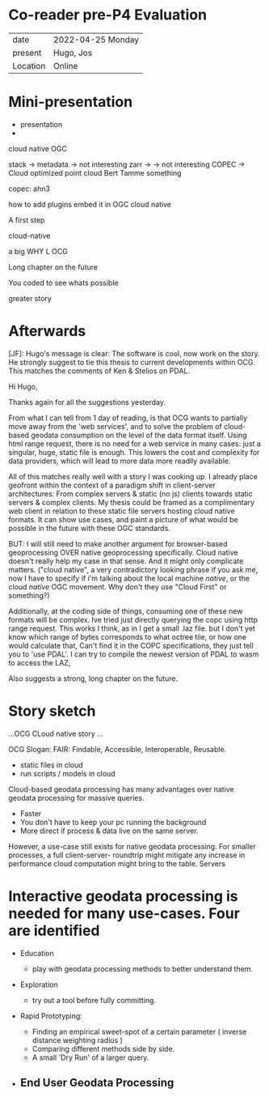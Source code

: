 # Co-reader pre-P4 Evaluation
|          |                         |
| -------- | ----------------------- |
| date     | 2022-04-25 Monday
| present  | Hugo, Jos
| Location | Online

# Mini-presentation
- presentation
- 

cloud native OGC 

stack -> metadata -> not interesting
zarr -> -> not interesting
COPEC -> Cloud optimized point cloud
Bert Tamme something

copec: ahn3


how to add plugins 
embed it in OGC 
cloud native 

A first step 

cloud-native


a big WHY 
L OCG 

Long chapter on the future

You coded to see whats possible 

greater story


# Afterwards 
[JF]: Hugo's message is clear: The software is cool, now work on the story. He strongly suggest to tie this thesis to current developments within OCG. This matches the comments of Ken & Stelios on PDAL. 

Hi Hugo, 

Thanks again for all the suggestions yesterday.  
 
From what I can tell from 1 day of reading, is that OCG wants to partially move away from the 'web services', and to solve the problem of cloud-based geodata consumption on the level of the data format itself. Using html range request, there is no need for a web service in many cases: just a singular, huge, static file is enough. This lowers the cost and complexity for data providers, which will lead to more data more readily available. 

All of this matches really well with a story I was cooking up. I already place geofront within the context of a paradigm shift in client-server architectures: From complex servers & static (no js) clients towards static servers & complex clients. My thesis could be framed as a complimentary web client in relation to these static file servers hosting cloud native formats. 
It can show use cases, and paint a picture of what would be possible in the future with these OGC standards.  

BUT: I will still need to make another argument for browser-based geoprocessing OVER native geoprocessing specifically. Cloud native doesn't really help my case in that sense. And it might only complicate matters. ("cloud native", a very contradictory looking phrase if you ask me, now I have to specify if i'm talking about the local machine _native_, or the cloud _native_ OGC movement. Why don't they use "Cloud First" or something?)

Additionally, at the coding side of things, consuming one of these new formats will be complex. 
Ive tried just directly querying the copc using http range request. This works I think, as in I get a small .laz file. but I don't yet know which range of bytes corresponds to what octree tile, or how one would calculate that, Can't find it in the COPC specifications, they just tell you to 'use PDAL'. 
I can try to compile the newest version of PDAL to wasm to access the LAZ,  


Also suggests a strong, long chapter on the future.



# Story sketch
...OCG CLoud native story ...

OCG Slogan: FAIR: Findable, Accessible, Interoperable, Reusable.

- static files in cloud
- run scripts / models in cloud

Cloud-based geodata processing has many advantages over native geodata processing for massive queries.
- Faster
- You don't have to keep your pc running the background
- More direct if process & data live on the same server.

<!-- However, massive geodata queries are not the only type of geoprocessing.  -->
However, a use-case still exists for native geodata processing.
For smaller processes, a full client-server- roundtrip might mitigate any increase in performance cloud computation might bring to the table. 
Servers  

<!-- , native geoprocessing -->


# Interactive geodata processing is needed for many use-cases. Four are identified
- Education
  - play with geodata processing methods to better understand them.

- Exploration
  - try out a tool before fully committing.

- Rapid Prototyping:
  - Finding an empirical sweet-spot of a certain parameter ( inverse distance weighting radius )
  - Comparing different methods side by side.
  - A small 'Dry Run' of a larger query.

- End User Geodata Processing
  - 




